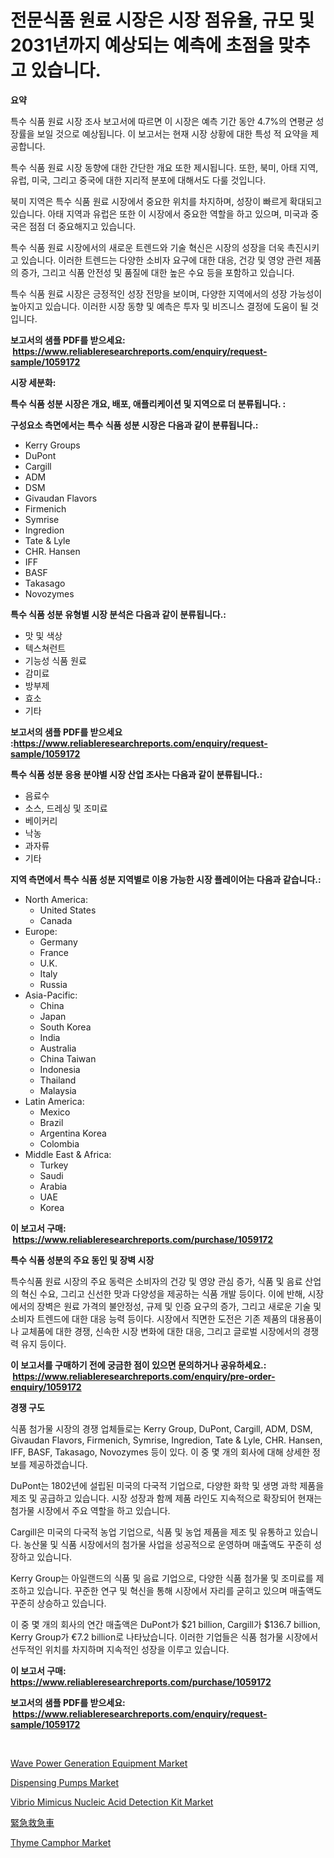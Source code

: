 <p><h1>전문식품 원료 시장은 시장 점유율, 규모 및 2031년까지 예상되는 예측에 초점을 맞추고 있습니다.</h1></p><p><strong>요약</strong></p>
<p><p>특수 식품 원료 시장 조사 보고서에 따르면 이 시장은 예측 기간 동안 4.7%의 연평균 성장률을 보일 것으로 예상됩니다. 이 보고서는 현재 시장 상황에 대한 특성 적 요약을 제공합니다. </p><p>특수 식품 원료 시장 동향에 대한 간단한 개요 또한 제시됩니다. 또한, 북미, 아태 지역, 유럽, 미국, 그리고 중국에 대한 지리적 분포에 대해서도 다룰 것입니다. </p><p>북미 지역은 특수 식품 원료 시장에서 중요한 위치를 차지하며, 성장이 빠르게 확대되고 있습니다. 아태 지역과 유럽은 또한 이 시장에서 중요한 역할을 하고 있으며, 미국과 중국은 점점 더 중요해지고 있습니다. </p><p>특수 식품 원료 시장에서의 새로운 트렌드와 기술 혁신은 시장의 성장을 더욱 촉진시키고 있습니다. 이러한 트렌드는 다양한 소비자 요구에 대한 대응, 건강 및 영양 관련 제품의 증가, 그리고 식품 안전성 및 품질에 대한 높은 수요 등을 포함하고 있습니다. </p><p>특수 식품 원료 시장은 긍정적인 성장 전망을 보이며, 다양한 지역에서의 성장 가능성이 높아지고 있습니다. 이러한 시장 동향 및 예측은 투자 및 비즈니스 결정에 도움이 될 것입니다.</p></p>
<p><strong>보고서의 샘플 PDF를 받으세요: &nbsp;<a href="https://www.reliableresearchreports.com/enquiry/request-sample/1059172">https://www.reliableresearchreports.com/enquiry/request-sample/1059172</a></strong></p>
<p><strong>시장 세분화:</strong></p>
<p><strong> 특수 식품 성분 시장은 개요, 배포, 애플리케이션 및 지역으로 더 분류됩니다. :</strong></p>
<p><strong>구성요소 측면에서는 특수 식품 성분 시장은 다음과 같이 분류됩니다.:</strong></p>
<p><ul><li>Kerry Groups</li><li>DuPont</li><li>Cargill</li><li>ADM</li><li>DSM</li><li>Givaudan Flavors</li><li>Firmenich</li><li>Symrise</li><li>Ingredion</li><li>Tate & Lyle</li><li>CHR. Hansen</li><li>IFF</li><li>BASF</li><li>Takasago</li><li>Novozymes</li></ul></p>
<p><strong> 특수 식품 성분 유형별 시장 분석은 다음과 같이 분류됩니다.:</strong></p>
<p><ul><li>맛 및 색상</li><li>텍스쳐런트</li><li>기능성 식품 원료</li><li>감미료</li><li>방부제</li><li>효소</li><li>기타</li></ul></p>
<p><strong>보고서의 샘플 PDF를 받으세요 :<a href="https://www.reliableresearchreports.com/enquiry/request-sample/1059172">https://www.reliableresearchreports.com/enquiry/request-sample/1059172</a></strong></p>
<p><strong> 특수 식품 성분 응용 분야별 시장 산업 조사는 다음과 같이 분류됩니다.:</strong></p>
<p><ul><li>음료수</li><li>소스, 드레싱 및 조미료</li><li>베이커리</li><li>낙농</li><li>과자류</li><li>기타</li></ul></p>
<p><strong>지역 측면에서 특수 식품 성분 지역별로 이용 가능한 시장 플레이어는 다음과 같습니다.:</strong></p>
<p><ul>
    <li>
        North America:
        <ul>
            <li>United States</li>
            <li>Canada</li>
        </ul>
    </li>
    <li>
        Europe:
        <ul>
            <li>Germany</li>
            <li>France</li>
            <li>U.K.</li>
            <li>Italy</li>
            <li>Russia</li>
        </ul>
    </li>
    <li>
        Asia-Pacific:
        <ul>
            <li>China</li>
            <li>Japan</li>
            <li>South Korea</li>
            <li>India</li>
            <li>Australia</li>
            <li>China Taiwan</li>
            <li>Indonesia</li>
            <li>Thailand</li>
            <li>Malaysia</li>
        </ul>
    </li>
    <li>
        Latin America:
        <ul>
            <li>Mexico</li>
            <li>Brazil</li>
            <li>Argentina Korea</li>
            <li>Colombia</li>
        </ul>
    </li>
    <li>
        Middle East & Africa:
        <ul>
            <li>Turkey</li>
            <li>Saudi</li>
            <li>Arabia</li>
            <li>UAE</li>
            <li>Korea</li>
        </ul>
    </li>
    </ul></p>
<p><strong>이 보고서 구매: &nbsp;<a href="https://www.reliableresearchreports.com/purchase/1059172">https://www.reliableresearchreports.com/purchase/1059172</a></strong></p>
<p><strong>특수 식품 성분의 주요 동인 및 장벽 시장</strong></p>
<p><p>특수식품 원료 시장의 주요 동력은 소비자의 건강 및 영양 관심 증가, 식품 및 음료 산업의 혁신 수요, 그리고 신선한 맛과 다양성을 제공하는 식품 개발 등이다. 이에 반해, 시장에서의 장벽은 원료 가격의 불안정성, 규제 및 인증 요구의 증가, 그리고 새로운 기술 및 소비자 트렌드에 대한 대응 능력 등이다. 시장에서 직면한 도전은 기존 제품의 대용품이나 교체품에 대한 경쟁, 신속한 시장 변화에 대한 대응, 그리고 글로벌 시장에서의 경쟁력 유지 등이다.</p></p>
<p><strong>이 보고서를 구매하기 전에 궁금한 점이 있으면 문의하거나 공유하세요.: &nbsp;<a href="https://www.reliableresearchreports.com/enquiry/pre-order-enquiry/1059172">https://www.reliableresearchreports.com/enquiry/pre-order-enquiry/1059172</a></strong></p>
<p><strong>경쟁 구도</strong></p>
<p><p>식품 첨가물 시장의 경쟁 업체들로는 Kerry Group, DuPont, Cargill, ADM, DSM, Givaudan Flavors, Firmenich, Symrise, Ingredion, Tate & Lyle, CHR. Hansen, IFF, BASF, Takasago, Novozymes 등이 있다. 이 중 몇 개의 회사에 대해 상세한 정보를 제공하겠습니다.</p><p>DuPont는 1802년에 설립된 미국의 다국적 기업으로, 다양한 화학 및 생명 과학 제품을 제조 및 공급하고 있습니다. 시장 성장과 함께 제품 라인도 지속적으로 확장되어 현재는 첨가물 시장에서 주요 역할을 하고 있습니다.</p><p>Cargill은 미국의 다국적 농업 기업으로, 식품 및 농업 제품을 제조 및 유통하고 있습니다. 농산물 및 식품 시장에서의 첨가물 사업을 성공적으로 운영하며 매출액도 꾸준히 성장하고 있습니다.</p><p>Kerry Group는 아일랜드의 식품 및 음료 기업으로, 다양한 식품 첨가물 및 조미료를 제조하고 있습니다. 꾸준한 연구 및 혁신을 통해 시장에서 자리를 굳히고 있으며 매출액도 꾸준히 상승하고 있습니다.</p><p>이 중 몇 개의 회사의 연간 매출액은 DuPont가 $21 billion, Cargill가 $136.7 billion, Kerry Group가 €7.2 billion로 나타났습니다. 이러한 기업들은 식품 첨가물 시장에서 선두적인 위치를 차지하며 지속적인 성장을 이루고 있습니다.</p></p>
<p><strong>이 보고서 구매: &nbsp; <a href="https://www.reliableresearchreports.com/purchase/1059172">https://www.reliableresearchreports.com/purchase/1059172</a></strong></p>
<p><strong>보고서의 샘플 PDF를 받으세요: &nbsp;<a href="https://www.reliableresearchreports.com/enquiry/request-sample/1059172">https://www.reliableresearchreports.com/enquiry/request-sample/1059172</a></strong><strong></strong></p>
<p>&nbsp;</p>
<p><p><a href="https://view.publitas.com/reportprime-1/decoding-the-wave-power-generation-equipment-market-a-deep-dive-into-the-latest-market-trends-market-segmentation-and-competitive-analysis/">Wave Power Generation Equipment Market</a></p><p><a href="https://gamy-alyssum-396.notion.site/Dispensing-Pumps-Market-Research-Report-Provides-thorough-Industry-Overview-which-offers-an-In-Dept-9ddd331f84854ac3a9eef658c81fe396">Dispensing Pumps Market</a></p><p><a href="https://view.publitas.com/reportprime-1/vibrio-mimicus-nucleic-acid-detection-kit-market-dynamics-2023-2030-also-about-its-market-trends-projections-and-opportunities/">Vibrio Mimicus Nucleic Acid Detection Kit Market</a></p><p><a href="https://github.com/zekaoe592392/Market-Research-Report-List-1/blob/main/1688269189939.md">緊急救急車</a></p><p><a href="https://github.com/Krish2023na/Market-Research-Report-List-3/blob/main/thyme-camphor-market.md">Thyme Camphor Market</a></p></p>